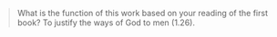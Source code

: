 > What is the function of this work based on your reading of the first book?
To justify the ways of God to men (1.26). 
